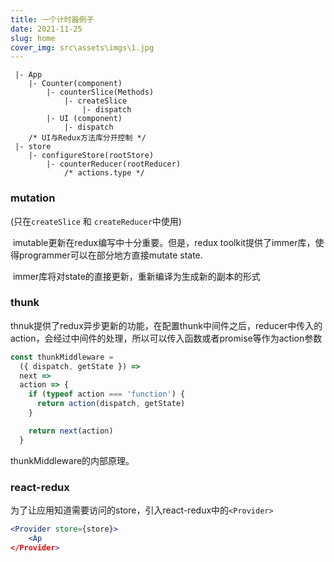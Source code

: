 ```yaml
---
title: 一个计时器例子
date: 2021-11-25
slug: home
cover_img: src\assets\imgs\1.jpg
---
```



```
 |- App
 	|- Counter(component)
 		|- counterSlice(Methods)
 			|- createSlice
 				|- dispatch
 		|- UI (component)
 			|- dispatch
 	/* UI与Redux方法库分开控制 */
 |- store
 	|- configureStore(rootStore)
 		|- counterReducer(rootReducer)
 			/* actions.type */
```





### mutation

(只在`createSlice` 和 `createReducer`中使用)

​	imutable更新在redux编写中十分重要。但是，redux toolkit提供了immer库，使得programmer可以在部分地方直接mutate state.

​	immer库将对state的直接更新，重新编译为生成新的副本的形式



### thunk

thnuk提供了redux异步更新的功能，在配置thunk中间件之后，reducer中传入的action，会经过中间件的处理，所以可以传入函数或者promise等作为action参数

```jsx
const thunkMiddleware =
  ({ dispatch, getState }) =>
  next =>
  action => {
    if (typeof action === 'function') {
      return action(dispatch, getState)
    }

    return next(action)
  }
```

thunkMiddleware的内部原理。



### react-redux

为了让应用知道需要访问的store，引入react-redux中的`<Provider>`

```jsx
<Provider store={store}>
	<Ap
</Provider>
```

